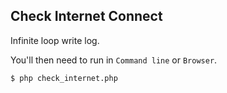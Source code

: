 ## Check Internet Connect

Infinite loop write log.

You'll then need to run in `Command line` or `Browser`.

~~~
$ php check_internet.php
~~~